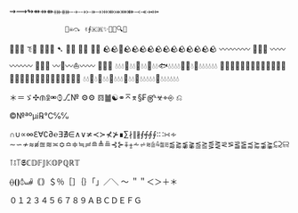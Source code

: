 ⇝⟿↬⇴⇸⇻⤀⤁⤍⤏⤐⤑⤔⤕⤖⤗⤘⤙⤛⤞⤠

                  🏴‍☠️⤼ ✌⨙🇰🇷✨👅🕺🔍📰 
🖕😚🖕    ꔳ🦂  🦾🤿🤳   ➷
 🦶🦶    🐸💢   🦿🦿  🪨🪨📴🪨🪨🪨🪨🪨🪨🪨🪨🪨🪨🪨🪨
〰️〰️〰️〰️ 🌊🌊🌊 〰️〰️〰️〰️〰️ 🌊🌊🌊 〰️🛶〰️⛵️〰️〰️ 🌊🌊🌊
💧💧💧🦈💧💧🐢💧💧🦆💧💧🐟💧💧💧💧📴🦀💧📴💧💧💧💧💧💧
🦞💧💧💧🐬💧💧🐙💧💧💧🐳💧💧💧🐊💧💧💧💧💧💧💧💧🐡💧💧
💧💧🦭💧🦦💧💧🐠💧💧💧🐋💧💧🦐💧💧💧💧💧🦑💧💧💧💧💧💧

＊＝ゞ✣ᜈꑓ⚮⌚︎⎇№ ⚙︎⚙︎ 𝌖䷪☯︎⚭⌅⌆§₣௹☣︎⌖⎆ ⎌

©№ªºµℹ︎℞℃℅℆

∩∪∝∞ℇ∀∁∂℮∃∄∈∧∨≭≺≻⊀⊁∎∑∤∥∦⨐⨗⨙⨚∶∷∺∻
∼∽≁≈≉≊≋≍≎≏≑≒≓≘≜≞⊰⊱⨤⨦⩪⩫⩬⩭⩯⩰⩳⪅⪆⪉⪊⪍⪎⪏⪐⪝⪞⪟⪠⪷⪸⪹⪺⫇⫈⫉⫊

⊺⫱⟙𝕾ℂ𝔻𝔽𝕁𝕂𝕆ℙℚℝ𝕋

⦑⦒⦗⦘⦽⧢⧤｟｠＄％［］｛｝「」／＼ ～ ＂＂＜＞＋＊


０１２３４５６７８９ＡＢＣＤＥＦＧ